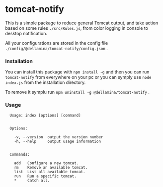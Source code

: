 # tomcat-notify
This is a simple package to reduce general Tomcat output, and take action based on some rules `./src/Rules.js`, from color logging in console to desktop notification.

All your configurations are stored in the config file `./config/@dellamina/tomcat-notify/config.json` .

### Installation
You can install this package with `npm install -g` and then you can run `tomcat-notify` from everywhere on your pc or you can symply use `node index.js` from the installation directory.

To remove it symplu run `npm uninstall -g @dellamina/tomcat-notify` .


### Usage 

```
  Usage: index [options] [command]


  Options:

    -v, --version  output the version number
    -h, --help     output usage information


  Commands:

    add   Configure a new tomcat.
    rm    Remove an available tomcat.
    list  List all available tomcat.
    run   Run a specific tomcat.
    *     Catch all.
```
